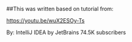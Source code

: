 ##This was written based on tutorial from:

https://youtu.be/wuX2ESOy-Ts

By:
IntelliJ IDEA by JetBrains
74.5K subscribers